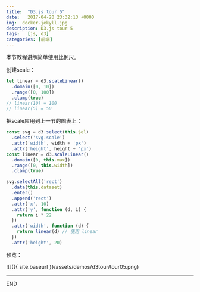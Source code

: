 ```yaml
---
title:  "D3.js tour 5"
date:   2017-04-20 23:32:13 +0000
img:  docker-jekyll.jpg
description: D3.js tour 5
tags:   [js, d3]
categories: [前端]
---
```

本节教程讲解简单使用比例尺。

创建scale：

```js
let linear = d3.scaleLinear()
  .domain([0, 10])
  .range([0, 100])
  .clamp(true)
// linear(10) = 100
// linear(5) = 50
```

把scale应用到上一节的图表上：

```js
const svg = d3.select(this.$el)
  .select('svg.scale')
  .attr('width', width + 'px')
  .attr('height', height + 'px')
const linear = d3.scaleLinear()
  .domain([0, this.max])
  .range([0, this.width])
  .clamp(true)

svg.selectAll('rect')
  .data(this.dataset)
  .enter()
  .append('rect')
  .attr('x', 10)
  .attr('y', function (d, i) {
    return i * 22
  })
  .attr('width', function (d) {
    return linear(d) // 使用 linear
  })
  .attr('height', 20)
```

预览：

![]({{ site.baseurl }}/assets/demos/d3tour/tour05.png)

---
END